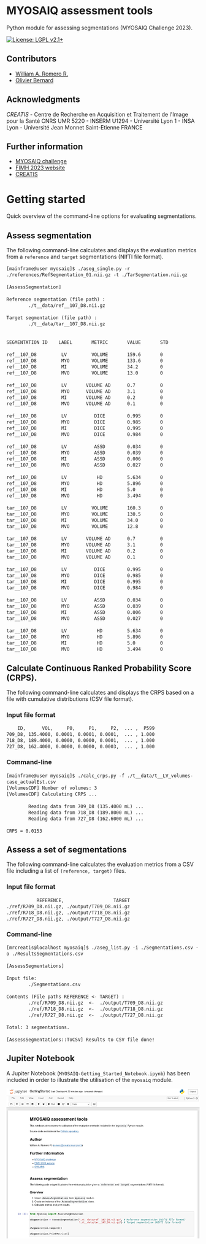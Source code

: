 # MYOSAIQ assessment tools

Python module for assessing segmentations (MYOSAIQ Challenge 2023).

[![License: LGPL v2.1+](https://img.shields.io/badge/licence-CeCILL%202.1-blue)](http://www.cecill.info/index.en.html)


## Contributors

* [William A. Romero R.](https://github.com/waromero)
* [Olivier Bernard](https://www.creatis.insa-lyon.fr/~bernard/contact.html)


## Acknowledgments

*CREATIS* - Centre de Recherche en Acquisition et Traitement de l'Image pour la Santé
CNRS UMR 5220 - INSERM U1294 - Université Lyon 1 - INSA Lyon - Université Jean Monnet Saint-Etienne
FRANCE 

## Further information

- [MYOSAIQ challenge](https://www.creatis.insa-lyon.fr/Challenge/myosaiq/)
- [FIMH 2023 website](https://fimh2023.sciencesconf.org) 
- [CREATIS](https://www.creatis.insa-lyon.fr/)


# Getting started

Quick overview of the command-line options for evaluating segmentations.

## Assess segmentation

The following command-line calculates and displays the evaluation metrics from a ```reference``` and ```target``` segmentations (NIfTI file format).

```
[mainframe@user myosaiq]$ ./aseg_single.py -r ./references/RefSegmentation_01.nii.gz -t ./TarSegmentation.nii.gz

[AssessSegmentation]

Reference segmentation (file path) : 
        ./t__data/ref__107_D8.nii.gz

Target segmentation (file path) : 
        ./t__data/tar__107_D8.nii.gz


SEGMENTATION ID    LABEL       METRIC       VALUE       STD        

ref__107_D8         LV         VOLUME       159.6       0          
ref__107_D8         MYO        VOLUME       133.6       0          
ref__107_D8         MI         VOLUME       34.2        0          
ref__107_D8         MVO        VOLUME       13.0        0          

ref__107_D8         LV       VOLUME AD      0.7         0          
ref__107_D8         MYO      VOLUME AD      3.1         0          
ref__107_D8         MI       VOLUME AD      0.2         0          
ref__107_D8         MVO      VOLUME AD      0.1         0          

ref__107_D8         LV          DICE        0.995       0          
ref__107_D8         MYO         DICE        0.985       0          
ref__107_D8         MI          DICE        0.995       0          
ref__107_D8         MVO         DICE        0.984       0          

ref__107_D8         LV          ASSD        0.034       0          
ref__107_D8         MYO         ASSD        0.039       0          
ref__107_D8         MI          ASSD        0.006       0          
ref__107_D8         MVO         ASSD        0.027       0          

ref__107_D8         LV           HD         5.634       0          
ref__107_D8         MYO          HD         5.896       0          
ref__107_D8         MI           HD         5.0         0          
ref__107_D8         MVO          HD         3.494       0          

tar__107_D8         LV         VOLUME       160.3       0          
tar__107_D8         MYO        VOLUME       130.5       0          
tar__107_D8         MI         VOLUME       34.0        0          
tar__107_D8         MVO        VOLUME       12.8        0          

tar__107_D8         LV       VOLUME AD      0.7         0          
tar__107_D8         MYO      VOLUME AD      3.1         0          
tar__107_D8         MI       VOLUME AD      0.2         0          
tar__107_D8         MVO      VOLUME AD      0.1         0          

tar__107_D8         LV          DICE        0.995       0          
tar__107_D8         MYO         DICE        0.985       0          
tar__107_D8         MI          DICE        0.995       0          
tar__107_D8         MVO         DICE        0.984       0          

tar__107_D8         LV          ASSD        0.034       0          
tar__107_D8         MYO         ASSD        0.039       0          
tar__107_D8         MI          ASSD        0.006       0          
tar__107_D8         MVO         ASSD        0.027       0          

tar__107_D8         LV           HD         5.634       0          
tar__107_D8         MYO          HD         5.896       0          
tar__107_D8         MI           HD         5.0         0          
tar__107_D8         MVO          HD         3.494       0 

```

## Calculate Continuous Ranked Probability Score (CRPS).

The following command-line calculates and displays the CRPS based on a file with cumulative distributions (CSV file format).

### Input file format

```
    ID,      VOL,     P0,     P1,     P2,  ... ,  P599
709_D8, 135.4000, 0.0001, 0.0001, 0.0001,  ... , 1.000
718_D8, 189.4000, 0.0000, 0.0000, 0.0001,  ... , 1.000
727_D8, 162.4000, 0.0000, 0.0000, 0.0003,  ... , 1.000
```

### Command-line

```
[mainframe@user myosaiq]$ ./calc_crps.py -f ./t__data/t__LV_volumes-case_actualEst.csv 
[VolumesCDF] Number of volumes: 3
[VolumesCDF] Calculating CRPS ...

        Reading data from 709_D8 (135.4000 mL) ...
        Reading data from 718_D8 (189.8000 mL) ...
        Reading data from 727_D8 (162.6000 mL) ...

CRPS = 0.0153

```

## Assess a set of segmentations

The following command-line calculates the evaluation metrics from a CSV file including a list of ```(reference, target)``` files.


### Input file format

```
           REFERENCE,                  TARGET
./ref/R709_D8.nii.gz, ./output/T709_D8.nii.gz 
./ref/R718_D8.nii.gz, ./output/T718_D8.nii.gz
./ref/R727_D8.nii.gz, ./output/T727_D8.nii.gz
```

### Command-line

```
[mrcreatis@localhost myosaiq]$ ./aseg_list.py -i ./Segmentations.csv -o ./ResultsSegmentations.csv  

[AssessSegmentations]

Input file: 
        ./Segmentations.csv

Contents (File paths REFERENCE <- TARGET) : 
        ./ref/R709_D8.nii.gz  <-  ./output/T709_D8.nii.gz 
        ./ref/R718_D8.nii.gz  <-  ./output/T718_D8.nii.gz
        ./ref/R727_D8.nii.gz  <-  ./output/T727_D8.nii.gz        

Total: 3 segmentations.

[AssessSegmentations::ToCSV] Results to CSV file done!
```

## Jupiter Notebook

A Jupiter Notebook (```MYOSAIQ-Getting_Started_Notebook.ipynb```) has been included in order to illustrate the utilisation of the ```myosaiq``` module.


[![Getting started notebook](./docs/MYOSAIQ-GettingStarted-JupyterNotebook-Screenshot.png)](MYOSAIQ-Getting_Started_Notebook.ipynb "Getting started")

